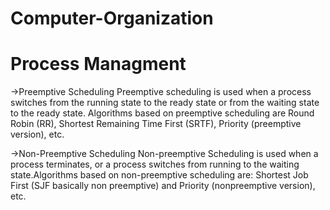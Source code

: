 # Computer-Organization
<h1>Process Managment</h1>
->Preemptive Scheduling
Preemptive scheduling is used when a process switches from the running state to the ready state or from the waiting state to the ready state.
Algorithms based on preemptive scheduling are Round Robin (RR), Shortest Remaining Time First (SRTF), Priority (preemptive version), etc. 

->Non-Preemptive Scheduling
Non-preemptive Scheduling is used when a process terminates, or a process switches from running to the waiting state.Algorithms based on non-preemptive scheduling are: Shortest Job First (SJF basically non preemptive) and Priority (nonpreemptive version), etc. 
